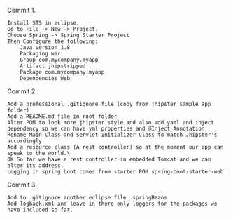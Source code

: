 Commit 1.
	
	Install STS in eclipse.
	Go to File -> New -> Project.
	Choose Spring -> Spring Starter Project
	Then Configure the following:
		Java Version 1.8
		Packaging war
		Group com.mycompany.myapp
		Artifact jhipstripped
		Package com.mycompany.myapp
		Dependencies Web

Commit 2.

	Add a professional .gitignore file (copy from jhipster sample app folder)
	Add a README.md file in root folder
	Alter POM to look more jhipster style and also add yaml and inject dependency so we can have yml properties and @Inject Annotation
	Rename Main Class and Servlet Initializer Class to match Jhipster's accordingly
	Add a resource class (A rest controller) so at the moment our app can speak to the world.\
	OK So far we have a rest controller in embedded Tomcat and we can alter its address.
	Logging in spring boot comes from starter POM spring-boot-starter-web.

Commit 3.

	Add to .gitignore another eclipse file .springBeans
	Add logback.xml and leave in there only loggers for the packages we have included so far.


